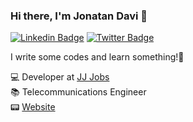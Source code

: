 ### Hi there, I'm Jonatan Davi 👋

[![Linkedin Badge](https://img.shields.io/badge/-LinkedIn-0e76a8?style=flat-square&logo=Linkedin&logoColor=white&link=https://www.linkedin.com/in/jonatan-davi-almeida/)](https://www.linkedin.com/in/jonatan-davi-almeida/)
[![Twitter Badge](https://img.shields.io/badge/-Twitter-00acee?style=flat-square&logo=Twitter&logoColor=white&link=https://twitter.com/jonatandavi5)](https://twitter.com/jonatandavi5) 

I write some codes and learn something!🥃


💻 Developer at [JJ Jobs](https://jjjobs.com.br)<br>
📚 Telecommunications Engineer<br>
📟 [Website](https://jonatan-website-2009.herokuapp.com)
<!--
**jonatandavi/jonatandavi** is a ✨ _special_ ✨ repository because its `README.md` (this file) appears on your GitHub profile.

Here are some ideas to get you started:

- 🔭 I’m currently working on ...
- 🌱 I’m currently learning ...
- 👯 I’m looking to collaborate on ...
- 🤔 I’m looking for help with ...
- 💬 Ask me about ...
- 📫 How to reach me: ...
- 😄 Pronouns: ...
- ⚡ Fun fact: ...
-->
